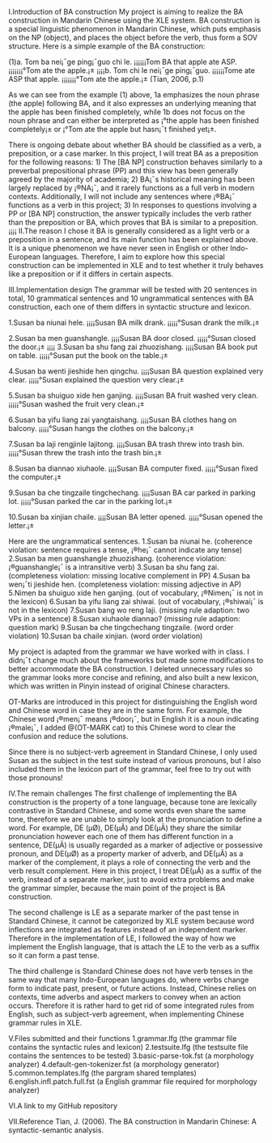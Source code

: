 I.Introduction of BA construction My project is aiming to realize the BA
construction in Mandarin Chinese using the XLE system. BA construction
is a special linguistic phenomenon in Mandarin Chinese, which puts
emphasis on the NP (object), and places the object before the verb, thus
form a SOV structure. Here is a simple example of the BA construction:

(1)a. Tom ba nei¡¯ge ping¡¯guo chi le. ¡¡¡¡¡¡Tom BA that apple ate ASP.
¡¡¡¡¡¡¡°Tom ate the apple.¡± ¡¡¡¡b. Tom chi le nei¡¯ge ping¡¯guo.
¡¡¡¡¡¡Tome ate ASP that apple. ¡¡¡¡¡¡¡°Tom ate the apple.¡± (Tian, 2006,
p.1)

As we can see from the example (1) above, 1a emphasizes the noun phrase
(the apple) following BA, and it also expresses an underlying meaning
that the apple has been finished completely, while 1b does not focus on
the noun phrase and can either be interpreted as ¡°the apple has been
finished completely¡± or ¡°Tom ate the apple but hasn¡¯t finished yet¡±.

There is ongoing debate about whether BA should be classified as a verb,
a preposition, or a case marker. In this project, I will treat BA as a
preposition for the following reasons: 1) The \[BA NP\] construction
behaves similarly to a preverbal prepositional phrase (PP) and this view
has been generally agreed by the majority of academia; 2) BA¡¯s
historical meaning has been largely replaced by ¡®NA¡¯, and it rarely
functions as a full verb in modern contexts. Additionally, I will not
include any sentences where ¡®BA¡¯ functions as a verb in this project;
3) In responses to questions involving a PP or \[BA NP\] construction,
the answer typically includes the verb rather than the preposition or
BA, which proves that BA is similar to a preposition. ¡¡¡¡ II.The reason
I chose it BA is generally considered as a light verb or a preposition
in a sentence, and its main function has been explained above. It is a
unique phenomenon we have never seen in English or other Indo-European
languages. Therefore, I aim to explore how this special construction can
be implemented in XLE and to test whether it truly behaves like a
preposition or if it differs in certain aspects.

III.Implementation design The grammar will be tested with 20 sentences
in total, 10 grammatical sentences and 10 ungrammatical sentences with
BA construction, each one of them differs in syntactic structure and
lexicon.

1.Susan ba niunai hele. ¡¡¡¡Susan BA milk drank. ¡¡¡¡¡°Susan drank the
milk.¡±

2.Susan ba men guanshangle. ¡¡¡¡Susan BA door closed. ¡¡¡¡¡°Susan closed
the door.¡± ¡¡¡¡ 3.Susan ba shu fang zai zhuozishang. ¡¡¡¡Susan BA book
put on table. ¡¡¡¡¡°Susan put the book on the table.¡±

4.Susan ba wenti jieshide hen qingchu. ¡¡¡¡Susan BA question explained
very clear. ¡¡¡¡¡°Susan explained the question very clear.¡±

5.Susan ba shuiguo xide hen ganjing. ¡¡¡¡Susan BA fruit washed very
clean. ¡¡¡¡¡°Susan washed the fruit very clean.¡±

6.Susan ba yifu liang zai yangtaishang. ¡¡¡¡Susan BA clothes hang on
balcony. ¡¡¡¡¡°Susan hangs the clothes on the balcony.¡±

7.Susan ba laji rengjinle lajitong. ¡¡¡¡Susan BA trash threw into trash
bin. ¡¡¡¡¡°Susan threw the trash into the trash bin.¡±

8.Susan ba diannao xiuhaole. ¡¡¡¡Susan BA computer fixed. ¡¡¡¡¡°Susan
fixed the computer.¡±

9.Susan ba che tingzaile tingchechang. ¡¡¡¡Susan BA car parked in
parking lot. ¡¡¡¡¡°Susan parked the car in the parking lot.¡±

10.Susan ba xinjian chaile. ¡¡¡¡Susan BA letter opened. ¡¡¡¡¡°Susan
opened the letter.¡±

Here are the ungrammatical sentences. 1.Susan ba niunai he. (coherence
violation: sentence requires a tense, ¡®he¡¯ cannot indicate any tense)
2.Susan ba men guanshangle zhuozishang. (coherence violation:
¡®guanshangle¡¯ is a intransitive verb) 3.Susan ba shu fang zai.
(completeness violation: missing locative complement in PP) 4.Susan ba
wen¡¯ti jieshide hen. (completeness violation: missing adjective in AP)
5.Nimen ba shuiguo xide hen ganjing. (out of vocabulary, ¡®Nimen¡¯ is
not in the lexicon) 6.Susan ba yifu liang zai shiwai. (out of
vocabulary, ¡®shiwai¡¯ is not in the lexicon) 7.Susan bang wo reng laji.
(missing rule adaption: two VPs in a sentence) 8.Susan xiuhaole diannao?
(missing rule adaption: question mark) 9.Susan ba che tingchechang
tingzaile. (word order violation) 10.Susan ba chaile xinjian. (word
order violation)

My project is adapted from the grammar we have worked with in class. I
didn¡¯t change much about the frameworks but made some modifications to
better accommodate the BA construction. I deleted unnecessary rules so
the grammar looks more concise and refining, and also built a new
lexicon, which was written in Pinyin instead of original Chinese
characters.

OT-Marks are introduced in this project for distinguishing the English
word and Chinese word in case they are in the same form. For example,
the Chinese word ¡®men¡¯ means ¡®door¡¯, but in English it is a noun
indicating ¡®male¡¯, I added @(OT-MARK cat) to this Chinese word to
clear the confusion and reduce the solutions.

Since there is no subject-verb agreement in Standard Chinese, I only
used Susan as the subject in the test suite instead of various pronouns,
but I also included them in the lexicon part of the grammar, feel free
to try out with those pronouns!

IV.The remain challenges The first challenge of implementing the BA
construction is the property of a tone language, because tone are
lexically contrastive in Standard Chinese, and some words even share the
same tone, therefore we are unable to simply look at the pronunciation
to define a word. For example, DE (µØ), DE(µÃ) and DE(µÄ) they share the
similar pronunciation however each one of them has different function in
a sentence, DE(µÄ) is usually regarded as a marker of adjective or
possessive pronoun, and DE(µØ) as a property marker of adverb, and
DE(µÃ) as a marker of the complement, it plays a role of connecting the
verb and the verb result complement. Here in this project, I treat
DE(µÃ) as a suffix of the verb, instead of a separate marker, just to
avoid extra problems and make the grammar simpler, because the main
point of the project is BA construction.

The second challenge is LE as a separate marker of the past tense in
Standard Chinese, it cannot be categorized by XLE system because word
inflections are integrated as features instead of an independent marker.
Therefore in the implementation of LE, I followed the way of how we
implement the English language, that is attach the LE to the verb as a
suffix so it can form a past tense.

The third challenge is Standard Chinese does not have verb tenses in the
same way that many Indo-European languages do, where verbs change form
to indicate past, present, or future actions. Instead, Chinese relies on
contexts, time adverbs and aspect markers to convey when an action
occurs. Therefore it is rather hard to get rid of some integrated rules
from English, such as subject-verb agreement, when implementing Chinese
grammar rules in XLE.

V.Files submitted and their functions 1.grammar.lfg (the grammar file
contains the syntactic rules and lexicon) 2.testsuite.lfg (the testsuite
file contains the sentences to be tested) 3.basic-parse-tok.fst (a
morphology analyzer) 4.default-gen-tokenizer.fst (a morphology
generator) 5.common.templates.lfg (the pargram shared templates)
6.english.infl.patch.full.fst (a English grammar file required for
morphology analyzer)

VI.A link to my GitHub repository

VII.Reference Tian, J. (2006). The BA construction in Mandarin Chinese:
A syntactic-semantic analysis.
